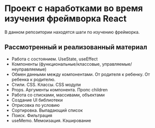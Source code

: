 # Проект с наработками во время изучения фреймворка React
В данном репозитории находятся шаги по изучению фрейморка. 

## Рассмотренный и реализованный материал
- Работа с состоянием. UseState, useEffect
- Компоненты (функциональные/классовые, управляемые/неуправляемые)
- Обмен данными между компонентами. От родителя к ребенку. От ребенка к родителю.
- Стили. CSS. Классы. CSS модули
- Props. Аргументы компонента. Пропс children
- Работа со списками, массивами, объектами
- Создание UI библиотеки
- Отрисовка по условию
- Сортировка. Выпадающий список
- Поиск. Фильтрация
- useMemo. Мемоизация. Кэширование